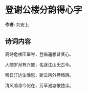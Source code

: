 # 登谢公楼分韵得心字

**作者**: 刘安上

## 诗词内容

高峙危楼压翠岑，登临遥想昔贤心。

人随岁月有兴废，名逐江山无古今。

残日汀边生晚思，断云帘外卷晴阴。

清风凛凛今何在，芳草池塘恨独深。

